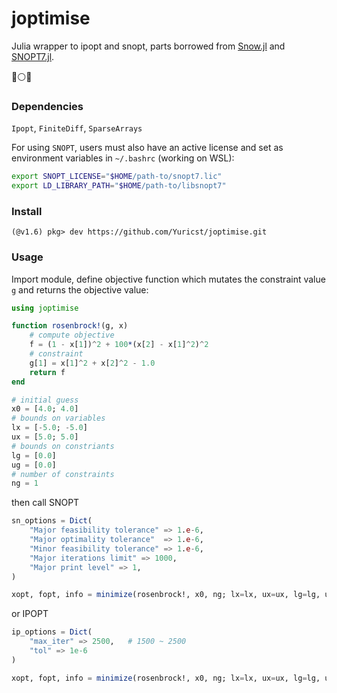 # joptimise 
Julia wrapper to ipopt and snopt, parts borrowed from  [Snow.jl](https://github.com/byuflowlab/SNOW.jl) and [SNOPT7.jl](https://github.com/snopt/SNOPT7.jl). 

:large_blue_circle::white_circle::red_circle:

### Dependencies
`Ipopt`, `FiniteDiff`, `SparseArrays`

For using `SNOPT`, users must also have an active license and set as environment variables in `~/.bashrc` (working on WSL):

```bash
export SNOPT_LICENSE="$HOME/path-to/snopt7.lic"
export LD_LIBRARY_PATH="$HOME/path-to/libsnopt7"
```

### Install

```julia-repl
(@v1.6) pkg> dev https://github.com/Yuricst/joptimise.git
```

### Usage
Import module, define objective function which mutates the constraint value `g` and returns the objective value:

```julia
using joptimise

function rosenbrock!(g, x)
    # compute objective
    f = (1 - x[1])^2 + 100*(x[2] - x[1]^2)^2
    # constraint
    g[1] = x[1]^2 + x[2]^2 - 1.0
    return f
end

# initial guess
x0 = [4.0; 4.0]
# bounds on variables
lx = [-5.0; -5.0]
ux = [5.0; 5.0]
# bounds on constriants
lg = [0.0]
ug = [0.0]
# number of constraints
ng = 1
```

then call SNOPT

```julia
sn_options = Dict(
    "Major feasibility tolerance" => 1.e-6,
    "Major optimality tolerance"  => 1.e-6,
    "Minor feasibility tolerance" => 1.e-6,
    "Major iterations limit" => 1000,
    "Major print level" => 1,
)

xopt, fopt, info = minimize(rosenbrock!, x0, ng; lx=lx, ux=ux, lg=lg, ug=ug, solver="snopt", options=sn_options);
```

or IPOPT

```julia
ip_options = Dict(
    "max_iter" => 2500,   # 1500 ~ 2500
    "tol" => 1e-6
)

xopt, fopt, info = minimize(rosenbrock!, x0, ng; lx=lx, ux=ux, lg=lg, ug=ug, solver="ipopt", options=ip_options);
```

